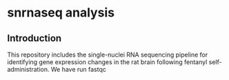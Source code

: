 # snrnaseq analysis

## Introduction 
This repository includes the single-nuclei RNA sequencing pipeline for identifying gene expression changes in the rat brain following fentanyl self-administration. 
We have run fastqc 

